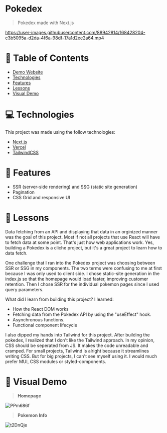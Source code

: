 # Pokedex

> Pokedex made with Next.js

https://user-images.githubusercontent.com/88942814/168428204-c3b5095a-d2da-4f6a-98df-17a1d2ee2a64.mp4

# 📌 Table of Contents

- [Demo Website](https://pokedex-self-mu.vercel.app/)
- [Technologies](#computer-technologies)
- [Features](#rocket-features)
- [Lessons](#pencil-lessons)
- [Visual Demo](#crystal_ball-visual-demo)

# :computer: Technologies

This project was made using the follow technologies:

- [Next.js](https://nextjs.org/)
- [Vercel](https://vercel.com/)
- [TailwindCSS](https://tailwindcss.com/)

# :rocket: Features

- SSR (server-side rendering) and SSG (static site generation)
- Pagination
- CSS Grid and responsive UI

# :pencil: Lessons

Data fetching from an API and displaying that data in an orginized manner was the goal of this project. Most if not all projects that use React will have to fetch data at some point. That's just how web applications work. Yes, building a Pokedex is a cliche project, but it's a great project to learn how to data fetch. 

One challenge that I ran into the Pokedex project was choosing between SSR or SSG in my components. The two terms were confusing to me at first because I was only used to client side. I chose static-site generation in the index.js so that the homepage would load faster, improving customer retention. Then I chose SSR for the individual pokemon pages since I used query parameters.

What did I learn from building this project? I learned:
- How the React DOM works
- Fetching data from the Pokedex API by using the "useEffect" hook.
- Asynchronous functions.
- Functional component lifecycle

I also dipped my hands into Tailwind for this project. After building the pokedex, I realized that I don't like the Tailwind approach. In my opinion, CSS should be seperated from JS. It makes the code unreadable and cramped. For small projects, Tailwind is alright because it streamlines writing CSS. But for big projects, I can't see myself using it. I would much prefer MUI, CSS modules or styled-components. 

# :crystal_ball: Visual Demo

> **Homepage**

![PPm686f](https://user-images.githubusercontent.com/88942814/163649348-a130903e-e86a-4cb4-9062-d5f0e30e58ac.png)

> **Pokemon Info**

![t2DnQje](https://user-images.githubusercontent.com/88942814/163656609-32859e6b-8e3b-45fa-8f44-62baaa34e660.png)
